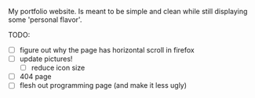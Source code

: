 My portfolio website. Is meant to be simple and clean while still displaying some 'personal flavor'.

TODO:

- [ ] figure out why the page has horizontal scroll in firefox
- [ ] update pictures!
  - [ ] reduce icon size
- [ ] 404 page
- [ ] flesh out programming page (and make it less ugly)
